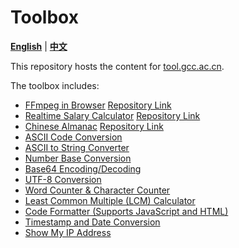 # Toolbox

[**English**](./README.md) | [**中文**](./README_ZH.md)

This repository hosts the content for [tool.gcc.ac.cn](https://tool.gcc.ac.cn).

The toolbox includes:
- [FFmpeg in Browser](https://ffmpeg.gcc.ac.cn/en/index.html) [Repository Link](https://github.com/chn-lee-yumi/ffmpeg_in_browser)
- [Realtime Salary Calculator](https://salary.gcc.ac.cn/) [Repository Link](https://github.com/chn-lee-yumi/salary_calculator)
- [Chinese Almanac](https://huangli.gcc.ac.cn/) [Repository Link](https://github.com/chn-lee-yumi/huangli)
- [ASCII Code Conversion](https://tool.gcc.ac.cn/en/ascii.html)
- [ASCII to String Converter](https://tool.gcc.ac.cn/en/ascii_string.html)
- [Number Base Conversion](https://tool.gcc.ac.cn/en/base_converter.html)
- [Base64 Encoding/Decoding](https://tool.gcc.ac.cn/en/base64.html)
- [UTF-8 Conversion](https://tool.gcc.ac.cn/en/utf8.html)
- [Word Counter & Character Counter](https://tool.gcc.ac.cn/en/word_count.html)
- [Least Common Multiple (LCM) Calculator](https://tool.gcc.ac.cn/en/lcm.html)
- [Code Formatter (Supports JavaScript and HTML)](https://tool.gcc.ac.cn/en/formatter.html)
- [Timestamp and Date Conversion](https://tool.gcc.ac.cn/en/timestamp.html)
- [Show My IP Address](https://ip.gcc.ac.cn/)
